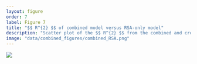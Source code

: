 ```yaml
---
layout: figure
order: 7
label: Figure 7
title: "$$ R^{2} $$ of combined model versus RSA-only model"
description: "Scatter plot of the $$ R^{2} $$ from the combined and cross validated test set versus that of the RSA - only model. A separate color was used for each protein. Although there appeared to be a relationship between the combined and RSA-only models, there was not sufficient power in the data to produce a significant correlation."
image: "data/combined_figures/combined_RSA.png"
---
```

<img src="{{ site.baseurl }}/data/combined_figures/combined_RSA.png">
